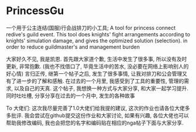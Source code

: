 # PrincessGu
一个用于公主连结(国服)行会战排刀的小工具; A tool for princess connect redive's guild event. This tool does knights' fight arrangements according to knights' simulation damage, and gives the optimized solution (selection). in order to reduce guildmaster's and management burden

大家好久不见, 我是凯恩.
首先跟大家道个歉, 生活中发生了很多事, 所以没有及时更新, 非常抱歉. (我也不找借口了, 毕竟生活中的苦水, 没必要在网络上影响别人的好心情)
言归正传, 继第一个帖子之后, 发生了很多事情, 让我对排刀和公会管理又有了进一步的了解和感触.
在过去的一个月里, 我感受到了工具的重要性, 管理的需求, 以及自己的天真.
这个帖子, 我想换一种方式与大家分享, 和大家一起学习提升. 同时吐吐槽, 分享分享在过去的一个月中, 发生的各种故事

To 大佬们:
这次我尽量完善了1.0大佬们给我提的建议, 这次的作业也请各位大佬多多批评.
我会尝试在github提交这份作业和大家讨论, 如果有兴趣, 各位大佬也可以帮助我修改编码, 我也会把您的名字和编码贴在相应的nga帖子下面与大家分享.

